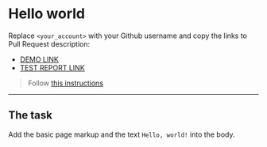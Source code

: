# Hello world
Replace `<your_account>` with your Github username and copy the links to Pull Request description:
- [DEMO LINK](https://vlad-shulzhenko.github.io/layout_hello-world/)
- [TEST REPORT LINK](https://vlad-shulzhenko.github.io/layout_hello-world/report/html_report/)

> Follow [this instructions](https://github.com/mate-academy/layout_task-guideline#how-to-solve-the-layout-tasks-on-github)
___

## The task 
Add the basic page markup and the text `Hello, world!` into the body.
